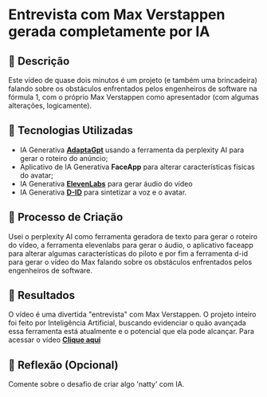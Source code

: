 # Entrevista com Max Verstappen gerada completamente por IA

## 📒 Descrição
Este vídeo de quase dois minutos é um projeto (e também uma brincadeira) falando sobre os obstáculos enfrentados
pelos engenheiros de software na fórmula 1, com o próprio Max Verstappen como apresentador (com algumas alterações,
logicamente). 

## 🤖 Tecnologias Utilizadas
- IA Generativa **[AdaptaGpt](https://chat.adapta.org/hub)** usando a ferramenta da perplexity AI para gerar o roteiro do anúncio;
- Aplicativo de IA Generativa **FaceApp** para alterar características físicas do avatar;
- IA Generativa **[ElevenLabs](https://elevenlabs.io)** para gerar áudio do vídeo
- IA Generativa **[D-ID](https://www.d-id.com)** para sintetizar a voz e o avatar.

## 🧐 Processo de Criação
Usei o perplexity AI como ferramenta geradora de texto para gerar o roteiro do vídeo, a ferramenta elevenlabs para gerar o áudio, o aplicativo faceapp
para alterar algumas características do piloto e por fim a ferramenta d-id para gerar o vídeo do Max falando sobre os obstáculos enfrentados
pelos engenheiros de software.

## 🚀 Resultados
O vídeo é uma divertida "entrevista" com Max Verstappen. O projeto inteiro foi feito por Inteligência Artificial, buscando evidenciar o quão avançada essa ferramenta
está atualmente e o potencial que ela pode alcançar.
Para acessar o vídeo **[Clique aqui](https://drive.google.com/file/d/16yJjk_Sw2PiH_BR2MjR1QTKKJF7XrTmb/view?usp=drive_link)**

## 💭 Reflexão (Opcional)
Comente sobre o desafio de criar algo 'natty' com IA.
